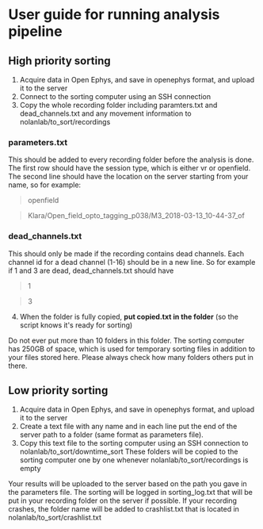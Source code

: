 # User guide for running analysis pipeline
## **High priority sorting**
1. Acquire data in Open Ephys, and save in openephys format, and upload it to the server
2. Connect to the sorting computer using an SSH connection
3. Copy the whole recording folder including paramters.txt and dead_channels.txt and any movement information to nolanlab/to_sort/recordings

### parameters.txt
This should be added to every recording folder before the analysis is done. The first row should have the session type, which is either vr or openfield. The second line should have the location on the server starting from your name, so for example:
> openfield

> Klara/Open_field_opto_tagging_p038/M3_2018-03-13_10-44-37_of

### dead_channels.txt
This should only be made if the recording contains dead channels. Each channel id for a dead channel (1-16) should be in a new line. So for example if 1 and 3 are dead, dead_channels.txt should have
> 1

> 3

4. When the folder is fully copied, **put copied.txt in the folder** (so the script knows it's ready for sorting)

Do not ever put more than 10 folders in this folder. The sorting computer has 250GB of space, which is used for temporary sorting files in addition to your files stored here. Please always check how many folders others put in there.

## **Low priority sorting**
1. Acquire data in Open Ephys, and save in openephys format, and upload it to the server
2. Create a text file with any name and in each line put the end of the server path to a folder (same format as parameters file).
3. Copy this text file to the sorting computer using an SSH connection to nolanlab/to_sort/downtime_sort
These folders will be copied to the sorting computer one by one whenever nolanlab/to_sort/recordings is empty

Your results will be uploaded to the server based on the path you gave in the parameters file.
The sorting will be logged in sorting_log.txt that will be put in your recording folder on the server if possible. If your recording crashes, the folder name will be added to crashlist.txt that is located in nolanlab/to_sort/crashlist.txt
